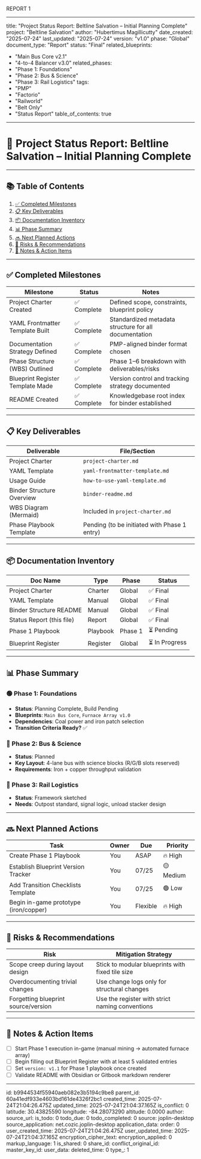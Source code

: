 REPORT 1

---
title: "Project Status Report: Beltline Salvation – Initial Planning Complete"
project: "Beltline Salvation"
author: "Hubertimus Magillicutty"
date_created: "2025-07-24"
last_updated: "2025-07-24"
version: "v1.0"
phase: "Global"
document_type: "Report"
status: "Final"
related_blueprints: 
  - "Main Bus Core v2.1"
  - "4-to-4 Balancer v3.0"
related_phases:
  - "Phase 1: Foundations"
  - "Phase 2: Bus & Science"
  - "Phase 3: Rail Logistics"
tags:
  - "PMP"
  - "Factorio"
  - "Railworld"
  - "Belt Only"
  - "Status Report"
table_of_contents: true
---

# 📘 Project Status Report: Beltline Salvation – Initial Planning Complete

---

## 📚 Table of Contents

1. [✅ Completed Milestones](#-completed-milestones)  
2. [📋 Key Deliverables](#-key-deliverables)  
3. [📦 Documentation Inventory](#-documentation-inventory)  
4. [📊 Phase Summary](#-phase-summary)  
5. [🔜 Next Planned Actions](#-next-planned-actions)  
6. [🧠 Risks & Recommendations](#-risks--recommendations)  
7. [📎 Notes & Action Items](#-notes--action-items)

---

## ✅ Completed Milestones

| Milestone                         | Status      | Notes                                                 |
|----------------------------------|-------------|--------------------------------------------------------|
| Project Charter Created          | ✅ Complete | Defined scope, constraints, blueprint policy           |
| YAML Frontmatter Template Built  | ✅ Complete | Standardized metadata structure for all documentation |
| Documentation Strategy Defined   | ✅ Complete | PMP-aligned binder format chosen                      |
| Phase Structure (WBS) Outlined   | ✅ Complete | Phase 1–6 breakdown with deliverables/risks            |
| Blueprint Register Template Made | ✅ Complete | Version control and tracking strategy documented       |
| README Created                   | ✅ Complete | Knowledgebase root index for binder established        |

---

## 📋 Key Deliverables

| Deliverable                     | File/Section                                 |
|--------------------------------|-----------------------------------------------|
| Project Charter                | `project-charter.md`                          |
| YAML Template                  | `yaml-frontmatter-template.md`               |
| Usage Guide                    | `how-to-use-yaml-template.md`                |
| Binder Structure Overview      | `binder-readme.md`                           |
| WBS Diagram (Mermaid)          | Included in `project-charter.md`             |
| Phase Playbook Template        | Pending (to be initiated with Phase 1 entry) |

---

## 📦 Documentation Inventory

| Doc Name                        | Type      | Phase      | Status      |
|--------------------------------|-----------|------------|-------------|
| Project Charter                | Charter   | Global     | ✅ Final     |
| YAML Template                  | Manual    | Global     | ✅ Final     |
| Binder Structure README        | Manual    | Global     | ✅ Final     |
| Status Report (this file)      | Report    | Global     | ✅ Final     |
| Phase 1 Playbook               | Playbook  | Phase 1    | ⏳ Pending   |
| Blueprint Register             | Register  | Global     | ⏳ In Progress |

---

## 📊 Phase Summary

### 🟢 Phase 1: Foundations
- **Status**: Planning Complete, Build Pending
- **Blueprints**: `Main Bus Core`, `Furnace Array v1.0`
- **Dependencies**: Coal power and iron patch selection
- **Transition Criteria Ready?** ✅

### 🔵 Phase 2: Bus & Science
- **Status**: Planned
- **Key Layout**: 4-lane bus with science blocks (R/G/B slots reserved)
- **Requirements**: Iron + copper throughput validation

### 🔶 Phase 3: Rail Logistics
- **Status**: Framework sketched
- **Needs**: Outpost standard, signal logic, unload stacker design

---

## 🔜 Next Planned Actions

| Task                                 | Owner       | Due      | Priority |
|--------------------------------------|-------------|----------|----------|
| Create Phase 1 Playbook              | You         | ASAP     | 🔥 High   |
| Establish Blueprint Version Tracker  | You         | 07/25    | 🟡 Medium |
| Add Transition Checklists Template   | You         | 07/25    | 🟢 Low    |
| Begin in-game prototype (iron/copper)| You         | Flexible | 🔥 High   |

---

## 🧠 Risks & Recommendations

| Risk                                | Mitigation Strategy                              |
|-------------------------------------|--------------------------------------------------|
| Scope creep during layout design    | Stick to modular blueprints with fixed tile size |
| Overdocumenting trivial changes     | Use change logs only for structural changes      |
| Forgetting blueprint source/version| Use the register with strict naming conventions  |

---

## 📎 Notes & Action Items

- [ ] Start Phase 1 execution in-game (manual mining → automated furnace array)
- [ ] Begin filling out Blueprint Register with at least 5 validated entries
- [ ] Set `version: v1.1` for Phase 1 playbook once created
- [ ] Validate README with Obsidian or Gitbook markdown renderer

---


id: b9944534f55940aeb082e3b5194c9be8
parent_id: 60a41edf933e4603bd161de4326f2bc1
created_time: 2025-07-24T21:04:26.475Z
updated_time: 2025-07-24T21:04:37.165Z
is_conflict: 0
latitude: 30.43825590
longitude: -84.28073290
altitude: 0.0000
author: 
source_url: 
is_todo: 0
todo_due: 0
todo_completed: 0
source: joplin-desktop
source_application: net.cozic.joplin-desktop
application_data: 
order: 0
user_created_time: 2025-07-24T21:04:26.475Z
user_updated_time: 2025-07-24T21:04:37.165Z
encryption_cipher_text: 
encryption_applied: 0
markup_language: 1
is_shared: 0
share_id: 
conflict_original_id: 
master_key_id: 
user_data: 
deleted_time: 0
type_: 1